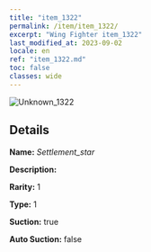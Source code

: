 ```yaml
---
title: "item_1322"
permalink: /item/item_1322/
excerpt: "Wing Fighter item_1322"
last_modified_at: 2023-09-02
locale: en
ref: "item_1322.md"
toc: false
classes: wide
---
```



 ![Unknown_1322](/images/item/Settlement_star_p.png)



## Details

 **Name:** *Settlement_star* 

 **Description:** 

 **Rarity:** 1 

 **Type:** 1 

 **Suction:** true 

 **Auto Suction:** false 


